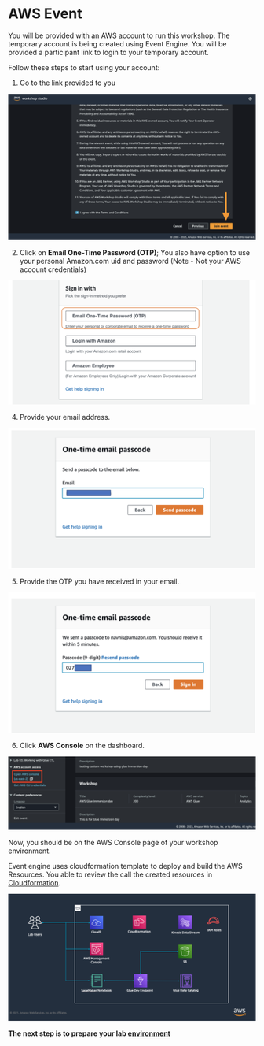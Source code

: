 # AWS Event


You will be provided with an AWS account to run this workshop. The temporary account is being created using Event Engine. You will be provided a participant link to login to your temporary account.

Follow these steps to start using your account:

1. Go to the link provided to you

![Event engine](/static/howtostart/awseevnt/ee.png)


2. Click on **Email One-Time Password (OTP)**; You also have option to use your personal Amazon.com uid and password (Note - Not your AWS account credentials)

![Event engine](/static/howtostart/awseevnt/ee2.png)

4. Provide your email address. 

![Event engine](/static/howtostart/awseevnt/ee3.png)

5. Provide the OTP you have received in your email.

![Event engine](/static/howtostart/awseevnt/ee4.png)

6. Click **AWS Console** on the dashboard.

![Event engine](/static/howtostart/awseevnt/ee5.png)

Now, you should be on the AWS Console page of your workshop environment. 

Event engine uses cloudformation template to deploy and build the AWS Resources. You able to review the call the created resources in [Cloudformation](https://console.aws.amazon.com/cloudformation/home?#). 

![Event engine cloudformation](/static/howtostart/awseevnt/cloudformation_arch.png)

**The next step is to prepare your lab [environment](/howtostart/awseevnt/s3-and-local-file.html)**